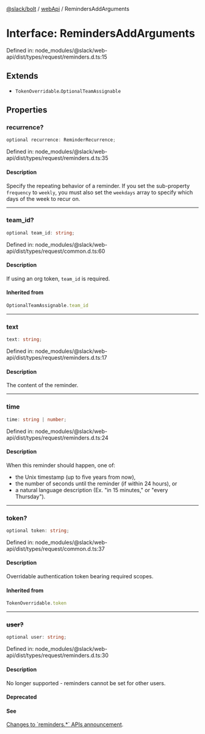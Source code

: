[@slack/bolt](../../../../index.md) / [webApi](../index.md) / RemindersAddArguments

# Interface: RemindersAddArguments

Defined in: node\_modules/@slack/web-api/dist/types/request/reminders.d.ts:15

## Extends

- `TokenOverridable`.`OptionalTeamAssignable`

## Properties

### recurrence?

```ts
optional recurrence: ReminderRecurrence;
```

Defined in: node\_modules/@slack/web-api/dist/types/request/reminders.d.ts:35

#### Description

Specify the repeating behavior of a reminder. If you set the sub-property `frequency` to `weekly`,
you must also set the `weekdays` array to specify which days of the week to recur on.

***

### team\_id?

```ts
optional team_id: string;
```

Defined in: node\_modules/@slack/web-api/dist/types/request/common.d.ts:60

#### Description

If using an org token, `team_id` is required.

#### Inherited from

```ts
OptionalTeamAssignable.team_id
```

***

### text

```ts
text: string;
```

Defined in: node\_modules/@slack/web-api/dist/types/request/reminders.d.ts:17

#### Description

The content of the reminder.

***

### time

```ts
time: string | number;
```

Defined in: node\_modules/@slack/web-api/dist/types/request/reminders.d.ts:24

#### Description

When this reminder should happen, one of:
- the Unix timestamp (up to five years from now),
- the number of seconds until the reminder (if within 24 hours), or
- a natural language description (Ex. "in 15 minutes," or "every Thursday").

***

### token?

```ts
optional token: string;
```

Defined in: node\_modules/@slack/web-api/dist/types/request/common.d.ts:37

#### Description

Overridable authentication token bearing required scopes.

#### Inherited from

```ts
TokenOverridable.token
```

***

### ~~user?~~

```ts
optional user: string;
```

Defined in: node\_modules/@slack/web-api/dist/types/request/reminders.d.ts:30

#### Description

No longer supported - reminders cannot be set for other users.

#### Deprecated

#### See

[Changes to \`reminders.\*\` APIs announcement](https://api.slack.com/changelog/2023-07-its-later-already-for-stars-and-reminders#what).

